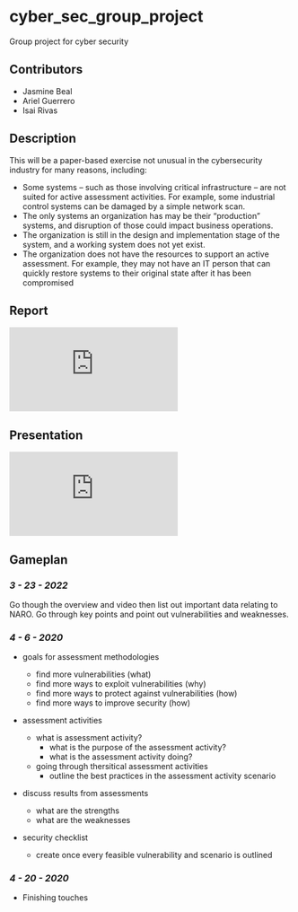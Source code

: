 # cyber_sec_group_project

Group project for cyber security

## Contributors

* Jasmine Beal
* Ariel Guerrero
* Isai Rivas

## Description

This will be a paper-based exercise not unusual in the cybersecurity industry for many reasons,
including:

* Some systems – such as those involving critical infrastructure – are not suited for active
assessment activities. For example, some industrial control systems can be damaged by a simple
network scan.  
* The only systems an organization has may be their “production” systems, and disruption of
those could impact business operations.
* The organization is still in the design and implementation stage of the system, and a working
system does not yet exist.
* The organization does not have the resources to support an active assessment. For example,
they may not have an IT person that can quickly restore systems to their original state after it
has been compromised  

## Report

![Naro Inc Report](https://github.com/aguerrero232/cyber_sec_group_project/blob/main/assesment_report.pdf)

## Presentation

![Naro Inc Report Presentation](https://github.com/aguerrero232/cyber_sec_group_project/blob/main/NARO_Inc_Assessment_Report_Presentation.pdf)

## Gameplan

### ***3 - 23 - 2022***

Go though the overview and video then list out important data relating to NARO.
Go through key points and point out vulnerabilities and weaknesses.

### ***4 - 6 - 2020***

* goals for assessment methodologies
  * find more vulnerabilities (what)
  * find more ways to exploit vulnerabilities (why)
  * find more ways to protect against vulnerabilities (how)
  * find more ways to improve security (how)

* assessment activities
  * what is assessment activity?
    * what is the purpose of the assessment activity?
    * what is the assessment activity doing?
  * going through thersitical assessment activities
    * outline the best practices in the assessment activity scenario

* discuss results from assessments
  * what are the strengths
  * what are the weaknesses

* security checklist
  * create once every feasible vulnerability and scenario is outlined

### ***4 - 20 - 2020***

* Finishing touches
